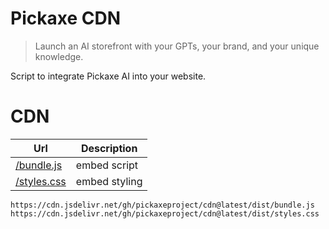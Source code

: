# Pickaxe CDN

> Launch an AI storefront with your GPTs, your brand, and your unique knowledge.

Script to integrate Pickaxe AI into your website.

# CDN

| Url                                                                                  | Description   |
| ------------------------------------------------------------------------------------ | ------------- |
| [/bundle.js](https://cdn.jsdelivr.net/gh/pickaxeproject/cdn@latest/dist/bundle.js)   | embed script  |
| [/styles.css](https://cdn.jsdelivr.net/gh/pickaxeproject/cdn@latest/dist/styles.css) | embed styling |

```
https://cdn.jsdelivr.net/gh/pickaxeproject/cdn@latest/dist/bundle.js
https://cdn.jsdelivr.net/gh/pickaxeproject/cdn@latest/dist/styles.css
```
